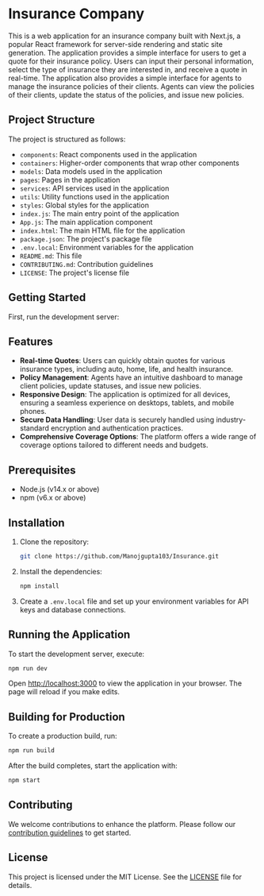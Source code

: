 # Insurance Company

This is a web application for an insurance company built with Next.js, a popular React framework for server-side rendering and static site generation.
The application provides a simple interface for users to get a quote for their insurance policy. Users can input their personal information, select the type of insurance they are interested in, and receive a quote in real-time.
The application also provides a simple interface for agents to manage the insurance policies of their clients. Agents can view the policies of their clients, update the status of the policies, and issue new policies.

## Project Structure
The project is structured as follows:
- `components`: React components used in the application
- `containers`: Higher-order components that wrap other components
- `models`: Data models used in the application
- `pages`: Pages in the application
- `services`: API services used in the application
- `utils`: Utility functions used in the application
- `styles`: Global styles for the application
- `index.js`: The main entry point of the application
- `App.js`: The main application component
- `index.html`: The main HTML file for the application
- `package.json`: The project's package file
- `.env.local`: Environment variables for the application
- `README.md`: This file
- `CONTRIBUTING.md`: Contribution guidelines
- `LICENSE`: The project's license file

## Getting Started
First, run the development server:

## Features

- **Real-time Quotes**: Users can quickly obtain quotes for various insurance types, including auto, home, life, and health insurance.
- **Policy Management**: Agents have an intuitive dashboard to manage client policies, update statuses, and issue new policies.
- **Responsive Design**: The application is optimized for all devices, ensuring a seamless experience on desktops, tablets, and mobile phones.
- **Secure Data Handling**: User data is securely handled using industry-standard encryption and authentication practices.
- **Comprehensive Coverage Options**: The platform offers a wide range of coverage options tailored to different needs and budgets.

## Prerequisites

- Node.js (v14.x or above)
- npm (v6.x or above)

## Installation

1. Clone the repository:
   ```bash
   git clone https://github.com/Manojgupta103/Insurance.git

   ```

2. Install the dependencies:
   ```bash
   npm install
   ```

3. Create a `.env.local` file and set up your environment variables for API keys and database connections.

## Running the Application

To start the development server, execute:

```bash
npm run dev
```

Open [http://localhost:3000](http://localhost:3000) to view the application in your browser. The page will reload if you make edits.

## Building for Production

To create a production build, run:

```bash
npm run build
```

After the build completes, start the application with:

```bash
npm start
```

## Contributing

We welcome contributions to enhance the platform. Please follow our [contribution guidelines](CONTRIBUTING.md) to get started.

## License

This project is licensed under the MIT License. See the [LICENSE](LICENSE) file for details.


